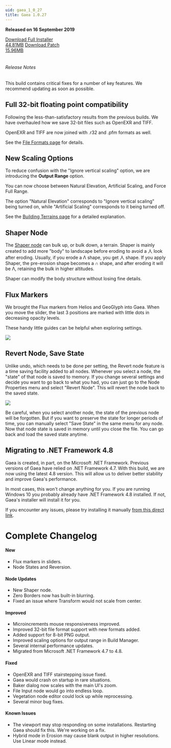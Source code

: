 ```yaml
---
uid: gaea_1_0_27
title: Gaea 1.0.27
---
```



**Released on 16 September 2019**

<div class="btn-group" role="group">
<a href="http://viridian.quadspinner.com/gaea/Gaea-1.0.27b.exe" class="btn btn-dark">Download Full Installer<br />44.81MB</a>
<a href="http://viridian.quadspinner.com/gaea/Gaea-1.0.27bP.exe" class="btn btn-dark">Download Patch<br />15.96MB</a>
</div></div></div>
<br><h6 class="ml-2">Release Notes</h6>
<div class="card">
<div class="card-body release-note">

This build contains critical fixes for a number of key features. We recommend updating as soon as possible.

## Full 32-bit floating point compatibility

Following the less-than-satisfactory results from the previous builds. We have overhauled how we save 32-bit files such as OpenEXR and TIFF.

OpenEXR and TIFF are now joined with .r32 and .pfm formats as well.

See the [File Formats page](https://docs.quadspinner.com/Guide/Build/FileFormats.html) for details.

## New Scaling Options

To reduce confusion with the "Ignore vertical scaling" option, we are introducing the **Output Range** option.

You can now choose between Natural Elevation, Artificial Scaling, and Force Full Range.

The option "Natural Elevation" corresponds to "Ignore vertical scaling" being turned on, while "Artificial Scaling" corresponds to it being turned off.

See the [Building Terrains page](https://docs.quadspinner.com/Guide/Build/Building.html) for a detailed explanation.

## Shaper Node

The [Shaper node](https://docs.quadspinner.com/Reference/Adjustments/Shaper.html) can bulk up, or bulk down, a terrain. Shaper is mainly created to add more "body" to landscape before eroding to avoid a 人 look after eroding. Usually, if you erode a Λ shape, you get 人 shape. If you apply Shaper, the pre-erosion shape becomes a ∩ shape, and after eroding it will be Λ, retaining the bulk in higher altitudes.

Shaper can modify the body structure without losing fine details.

## Flux Markers

We brought the Flux markers from Helios and GeoGlyph into Gaea. When you move the slider, the last 3 positions are marked with little dots in decreasing opacity levels.

These handy little guides can be helpful when exploring settings.

![](http://malachite.blob.core.windows.net/gaea/changelog/1_0_27/Flux.png)

## Revert Node, Save State

Unlike undo, which needs to be done per setting, the Revert node feature is a time saving facility added to all nodes. Whenever you select a node, the "state" of that node is saved to memory. If you change several settings and decide you want to go back to what you had, you can just go to the Node Properties menu and select "Revert Node". This will revert the node back to the saved state.

![](http://malachite.blob.core.windows.net/gaea/changelog/1_0_27/Revert.png)

Be careful, when you select another node, the state of the previous node will be forgotten. But if you want to preserve the state for longer periods of time, you can manually select "Save State" in the same menu for any node. Now that node state is saved in memory until you close the file. You can go back and load the saved state anytime.

## Migrating to .NET Framework 4.8

Gaea is created, in part, on the Microsoft .NET Framework. Previous versions of Gaea have relied on .NET Framework 4.7. With this build, we are now using the latest 4.8 version. This will allow us to deliver better stability and improve Gaea's performance.

In most cases, this won't change anything for you. If you are running Windows 10 you probably already have .NET Framework 4.8 installed. If not, Gaea's installer will install it for you.

If you encounter any issues, please try installing it manually [from this direct link](https://dotnet.microsoft.com/download/thank-you/net48).

# Complete Changelog

#### New
- Flux markers in sliders.
- Node States and Reversion.

#### Node Updates
- New Shaper node.
- Zero Borders now has built-in blurring.
- Fixed an issue where Transform would not scale from center.

#### Improved
- Microincrements mouse responsiveness improved.
- Improved 32-bit file format support with new formats added.
- Added support for 8-bit PNG output.
- Improved scaling options for output range in Build Manager.
- Several internal performance updates.
- Migrated from Microsoft .NET Framework 4.7 to 4.8.

#### Fixed
- OpenEXR and TIFF stairstepping issue fixed.
- Gaea would crash on startup in rare situations.
- Baker dialog now scales with the main UI's zoom.
- File Input node would go into endless loop.
- Vegetation node editor could lock up while reprocessing.
- Several minor bug fixes.

#### Known Issues
- The viewport may stop responding on some installations. Restarting Gaea should fix this. We're working on a fix.
- Hybrid mode in Erosion may cause blank output in higher resolutions. Use Linear mode instead.



